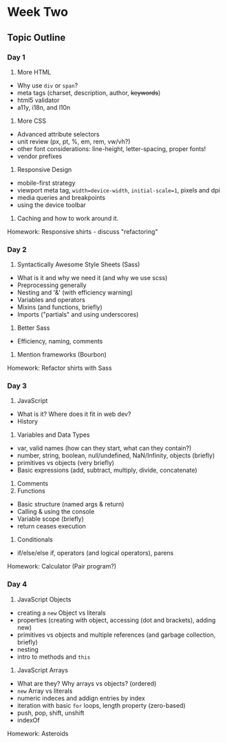# Week Two

## Topic Outline

### Day 1

1. More HTML
  * Why use `div` or `span`?
  * meta tags (charset, description, author, ~~keywords~~)
  * html5 validator
  * a11y, i18n, and l10n
1. More CSS
  * Advanced attribute selectors
  * unit review (px, pt, %, em, rem, vw/vh?)
  * other font considerations: line-height, letter-spacing, proper fonts!
  * vendor prefixes
1. Responsive Design
  * mobile-first strategy
  * viewport meta tag, `width=device-width`, `initial-scale=1`, pixels and dpi
  * media queries and breakpoints
  * using the device toolbar
1. Caching and how to work around it.

Homework: Responsive shirts - discuss "refactoring"

### Day 2

1. Syntactically Awesome Style Sheets (Sass)
  * What is it and why we need it (and why we use scss)
  * Preprocessing generally
  * Nesting and '&' (with efficiency warning)
  * Variables and operators
  * Mixins (and functions, briefly)
  * Imports ("partials" and using underscores)
1. Better Sass
  * Efficiency, naming, comments
1. Mention frameworks (Bourbon)

Homework: Refactor shirts with Sass

### Day 3

1. JavaScript
  * What is it? Where does it fit in web dev?
  * History
1. Variables and Data Types
  * var, valid names (how can they start, what can they contain?)
  * number, string, boolean, null/undefined, NaN/Infinity, objects (briefly)
  * primitives vs objects (very briefly)
  * Basic expressions (add, subtract, multiply, divide, concatenate)
1. Comments
1. Functions
  * Basic structure (named args & return)
  * Calling & using the console
  * Variable scope (briefly)
  * return ceases execution
1. Conditionals
  * if/else/else if, operators (and logical operators), parens

Homework: Calculator (Pair program?)

### Day 4

1. JavaScript Objects
  * creating a `new` Object vs literals
  * properties (creating with object, accessing (dot and brackets), adding new)
  * primitives vs objects and multiple references (and garbage collection, briefly)
  * nesting
  * intro to methods and `this`
1. JavaScript Arrays
  * What are they? Why arrays vs objects? (ordered)
  * `new` Array vs literals
  * numeric indeces and addign entries by index
  * iteration with basic `for` loops, length property (zero-based)
  * push, pop, shift, unshift
  * indexOf

Homework: Asteroids
